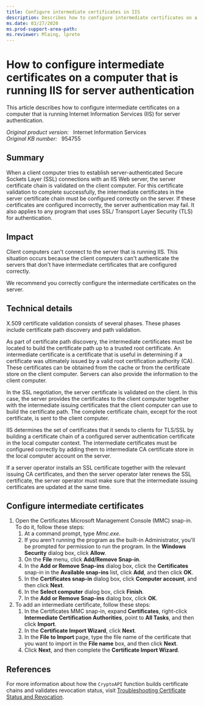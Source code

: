 ```yaml
---
title: Configure intermediate certificates in IIS
description: Describes how to configure intermediate certificates on a computer that is running Internet Information Services (IIS) for server authentication.
ms.date: 03/27/2020
ms.prod-support-area-path: 
ms.reviewer: Mlaing, lprete
---
```

# How to configure intermediate certificates on a computer that is running IIS for server authentication

This article describes how to configure intermediate certificates on a computer that is running Internet Information Services (IIS) for server authentication.

_Original product version:_ &nbsp; Internet Information Services  
_Original KB number:_ &nbsp; 954755

## Summary

When a client computer tries to establish server-authenticated Secure Sockets Layer (SSL) connections with an IIS Web server, the server certificate chain is validated on the client computer. For this certificate validation to complete successfully, the intermediate certificates in the server certificate chain must be configured correctly on the server. If these certificates are configured incorrectly, the server authentication may fail. It also applies to any program that uses SSL/ Transport Layer Security (TLS) for authentication.

## Impact

Client computers can't connect to the server that is running IIS. This situation occurs because the client computers can't authenticate the servers that don't have intermediate certificates that are configured correctly.

We recommend you correctly configure the intermediate certificates on the server.

## Technical details

X.509 certificate validation consists of several phases. These phases include certificate path discovery and path validation.

As part of certificate path discovery, the intermediate certificates must be located to build the certificate path up to a trusted root certificate. An intermediate certificate is a certificate that is useful in determining if a certificate was ultimately issued by a valid root certification authority (CA). These certificates can be obtained from the cache or from the certificate store on the client computer. Servers can also provide the information to the client computer.

In the SSL negotiation, the server certificate is validated on the client. In this case, the server provides the certificates to the client computer together with the intermediate issuing certificates that the client computer can use to build the certificate path. The complete certificate chain, except for the root certificate, is sent to the client computer.

IIS determines the set of certificates that it sends to clients for TLS/SSL by building a certificate chain of a configured server authentication certificate in the local computer context. The intermediate certificates must be configured correctly by adding them to intermediate CA certificate store in the local computer account on the server.

If a server operator installs an SSL certificate together with the relevant issuing CA certificates, and then the server operator later renews the SSL certificate, the server operator must make sure that the intermediate issuing certificates are updated at the same time.

## Configure intermediate certificates

1. Open the Certificates Microsoft Management Console (MMC) snap-in. To do it, follow these steps:
    1. At a command prompt, type *Mmc.exe*.
    2. If you aren't running the program as the built-in Administrator, you'll be prompted for permission to run the program. In the **Windows Security** dialog box, click **Allow**.
    3. On the **File** menu, click **Add/Remove Snap-in**.
    4. In the **Add or Remove Snap-ins** dialog box, click the **Certificates** snap-in in the **Available snap-ins** list, click **Add**, and then click **OK**.
    5. In the **Certificates snap-in** dialog box, click **Computer account**, and then click **Next**.
    6. In the **Select computer** dialog box, click **Finish**.
    7. In the **Add or Remove Snap-ins** dialog box, click **OK**.
2. To add an intermediate certificate, follow these steps:
    1. In the Certificates MMC snap-in, expand **Certificates**, right-click **Intermediate Certification Authorities**, point to **All Tasks**, and then click **Import**.
    2. In the **Certificate Import Wizard**, click **Next**.
    3. In the **File to Import** page, type the file name of the certificate that you want to import in the **File name** box, and then click **Next**.
    4. Click **Next**, and then complete the **Certificate Import Wizard**.

## References

For more information about how the `CryptoAPI` function builds certificate chains and validates revocation status, visit [Troubleshooting Certificate Status and Revocation](/previous-versions/tn-archive/cc700843(v=technet.10)).
